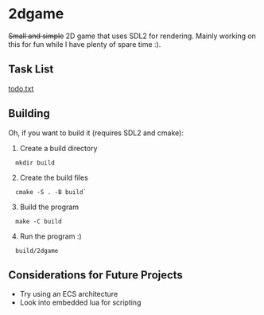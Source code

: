 # 2dgame
~~Small and simple~~ 2D game that uses SDL2 for rendering. Mainly working on this for fun while I have plenty of spare time :).

## Task List
[todo.txt](todo.txt)

## Building
Oh, if you want to build it (requires SDL2 and cmake): 

1. Create a build directory
```
  mkdir build
```

2. Create the build files
```
  cmake -S . -B build`
```

3. Build the program
```
  make -C build
```

4. Run the program :)
```
  build/2dgame
```

## Considerations for Future Projects

- Try using an ECS architecture
- Look into embedded lua for scripting
